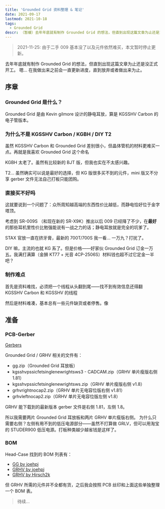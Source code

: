 ```yaml
---
title: 'Grounded Grid 资料整理 & 笔记'
date: 2021-09-17
lastmod: 2021-10-18
tags:
  - Grounded Grid
descr: （暂缓）去年年底就有制作 Grounded Grid 的想法，但直到出现这篇文章为止还是没正式开工。嗯... 在我做出来之前会一直更新进度，直到放弃或者做出来为止。
---
```


> 2021-11-25: 由于二手 009 基本没了以及元件依然难买，本文暂时停止更新。

去年年底就有制作 Grounded Grid 的想法，但直到出现这篇文章为止还是没正式开工。
嗯... 在我做出来之前会一直更新进度，直到放弃或者做出来为止。

## 序章

### Grounded Grid 是什么？

Grounded Grid 是由 Kevin gilmore 设计的静电耳放，算是 KGSSHV Carbon 的电子管版本。

### 为什么不是 KGSSHV Carbon / KGBH / DIY T2

虽然 KGSSHV Carbon 和 Grounded Grid 差别很小，但晶体管机的材料更难买一点。再就是我喜欢 Grounded Grid 这个命名

KGBH 太老了。虽然有比较新的 BJT 版，但我也实在不太感兴趣。

T2... 虽然确实可以说是最好的选择，但 KG 版很多买不到的元件，mini 版又不分享 gerber 文件无法自己打板只能团购。

### 直接买不好吗

这就要说到一个问题了：众所周知越高端的东西性价比越低，而静电恰好位于金字塔顶。

考虑到 SR-009S （和现在新的 SR-X9K）推出以后 009 已经降了不少，在**最好**的那些耳机里性价比勉强能说有一战之力的话；静电耳放就是完全的坑爹了。

STAX 官放一直在挤牙膏，最新的 700T/700S 我一看... 一万九？打扰了。

DIY 嘛，主流的也就 KG 系了。但是价格——好家伙 Grounded Grid 订金一万五。我满打满算（金狮 KT77 + 光音 4CP-2506S）材料钱也超不过它定金一半吧？

### 制作难点

首先是资料难找，必须把一个线程从头翻到尾——找不到有效信息还得翻 KGSSHV Carbon 和 KGSSHV 的线程

然后是材料难凑，基本总有一些元件缺货或者停售。像

## 准备

### PCB-Gerber

[Gerbers](https://www.head-case.org/forums/topic/17783-google-drive-for-gerbers-seems-broken-but-drive-folder-for-schematics-seems-ok/?tab=comments#comment-864655)

Grounded Grid / GRHV 相关的文件有：

- gg.zip（Grounded Grid 耳放板）
- kgsshvpssicfetsinglenewrightsws3 - CADCAM.zip（GRHV 单片瘦版右侧 1.81）
- kgsshvpssicfetsinglenewrightsws.zip（GRHV 单片瘦版右侧 v1.8）
- grhvrightnocap2.zip（GRHV 单片无电容位版右侧 v1.81）
- grhvleftnocap2.zip（GRHV 单片无电容位版左侧 v1.8）

GRHV 能下载到的最新版本 gerber 文件是右侧 1.81，左侧 1.8。

所以我需要两片 Grounded Grid 耳放板和两片 GRHV 单片瘦版右侧。
为什么只需要右侧？左侧有用不到的低压电源部分——虽然不打算做 GRLV，但可以用淘宝的 STUDER900 低压电源。打板种类越少越省钱是这样了。

### BOM

Head-Case 找到的 BOM 列表有：

- [GG by joehpj](https://www.head-case.org/forums/topic/12452-grounded-grid/page/5/?tab=comments#comment-737324)
- [GRHV by joehpj](https://www.head-case.org/forums/topic/12894-blue-hawaii-bjt-build-thread/?tab=comments#comment-760209)
- [GRHV by Hirsch2k](https://www.head-case.org/forums/topic/12330-kgsshv-carbon-build-thread/page/62/?tab=comments#comment-806732)

但 GRHV 所需的元件并不全都有货，之后我会按照 PCB 丝印和上面这些单独整理一个 BOM 表。

> 待续...
